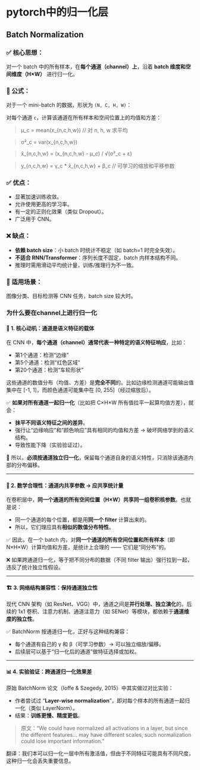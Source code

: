# pytorch中的归一化层

## Batch Normalization

### ✅ 核心思想：

对一个 batch 中的所有样本，在**每个通道（channel）上**，沿着 **batch 维度和空间维度（H×W）** 进行归一化。

### 📐 公式：

对于一个 mini-batch 的数据，形状为 `(N, C, H, W)`：

对每个通道 `c`，计算该通道在所有样本和空间位置上的均值和方差：

> μ\_c = mean(x\_{n,c,h,w})  // 对 n, h, w 求平均

> σ²\_c = var(x\_{n,c,h,w})

> x̂\_{n,c,h,w} = (x\_{n,c,h,w} - μ\_c) / √(σ²\_c + ε)

> y\_{n,c,h,w} = γ\_c \* x̂\_{n,c,h,w} + β\_c   // 可学习的缩放和平移参数

### ✅ 优点：

* 显著加速训练收敛。
* 允许使用更高的学习率。
* 有一定的正则化效果（类似 Dropout）。
* 广泛用于 CNN。

### ❌ 缺点：

* **依赖 batch size**：小 batch 时统计不稳定（如 batch=1 时完全失效）。
* **不适合 RNN/Transformer**：序列长度不固定，batch 内样本结构不同。
* 推理时需用滑动平均统计量，训练/推理行为不一致。

### 🎯 适用场景：

图像分类、目标检测等 CNN 任务，batch size 较大时。

### 为什么要在channel上进行归一化

#### 🎯 1. 核心动机：通道是语义特征的载体

在 CNN 中，**每个通道（channel）通常代表一种特定的语义特征响应**，比如：

* 第1个通道：检测“边缘”
* 第5个通道：检测“红色区域”
* 第20个通道：检测“车轮形状”

这些通道的数值分布（均值、方差）是**完全不同**的。比如边缘检测通道可能输出值集中在 [-1, 1]，而颜色通道可能集中在 [0, 255]（经过缩放后）。

✅ **如果对所有通道一起归一化**（比如把 C×H×W 所有值拉平一起算均值方差），就会：

* **抹平不同语义特征之间的差异**。
* 强行让“边缘响应”和“颜色响应”具有相同的均值和方差 → 破坏网络学到的语义结构。
* 导致性能下降（实验验证过）。

📌 所以，**必须按通道独立归一化**，保留每个通道自身的语义特性，只消除该通道内部的分布偏移。

---

#### 🧮 2. 数学合理性：通道内共享参数 → 应共享统计量

在卷积层中，**同一个通道的所有空间位置（H×W）共享同一组卷积核参数**。也就是说：

* 同一个通道的每个位置，都是用**同一个 filter** 计算出来的。
* 所以，它们理应具有**相似的数值分布特性**。

✅ 因此，在一个 batch 内，对**同一个通道的所有空间位置和所有样本**（即 N×H×W）计算均值和方差，是统计上合理的 —— 它们是“同分布”的。

❌ 如果跨通道归一化，等于把不同分布的数据（不同 filter 输出）强行拉到一起，违反了统计独立性假设。

---

#### 🏗️ 3. 网络结构兼容性：保持通道独立性

现代 CNN 架构（如 ResNet、VGG）中，通道之间是**并行处理、独立演化**的。后续的 1x1 卷积、注意力机制、通道注意力（如 SENet）等模块，都依赖于**通道维度的独立性**。

✅ BatchNorm 按通道归一化，正好与这种结构兼容：

* 每个通道有自己的 γ 和 β（可学习参数）→ 可以独立缩放/偏移。
* 后续层可以基于“归一化后的通道”做特征选择或加权。

---

#### 📊 4. 实验验证：跨通道归一化效果差

原始 BatchNorm 论文（Ioffe & Szegedy, 2015）中其实做过对比实验：

* 作者尝试过 “**Layer-wise normalization**”，即对每个样本的所有通道一起归一化（类似 LayerNorm）。
* 结果：**训练更慢、精度更低**。

> 原文：“We could have normalized all activations in a layer, but since the different features... may have different scales, such normalization could lose important information.”

翻译：我们本可以归一化一层中所有激活值，但由于不同特征可能具有不同尺度，这种归一化会丢失重要信息。
